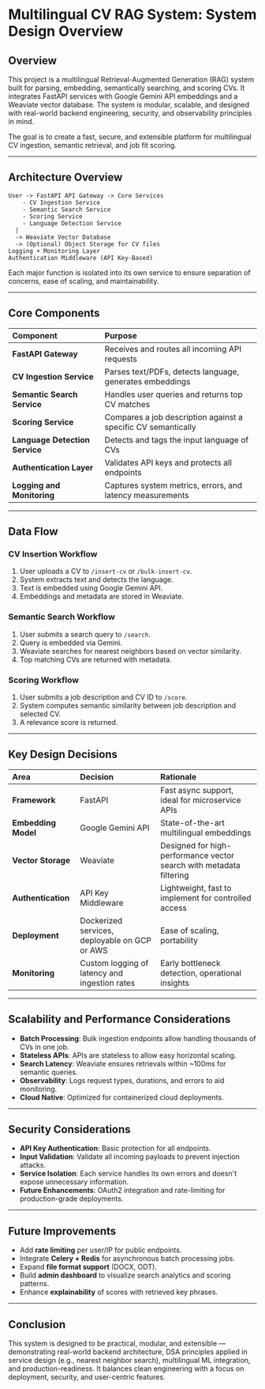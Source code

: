 # Multilingual CV RAG System: System Design Overview

## Overview

This project is a multilingual Retrieval-Augmented Generation (RAG) system built for parsing, embedding, semantically searching, and scoring CVs. It integrates FastAPI services with Google Gemini API embeddings and a Weaviate vector database. The system is modular, scalable, and designed with real-world backend engineering, security, and observability principles in mind.

The goal is to create a fast, secure, and extensible platform for multilingual CV ingestion, semantic retrieval, and job fit scoring.

---

## Architecture Overview

```
User -> FastAPI API Gateway -> Core Services
    - CV Ingestion Service
    - Semantic Search Service
    - Scoring Service
    - Language Detection Service
  |
  -> Weaviate Vector Database
  -> (Optional) Object Storage for CV files
Logging + Monitoring Layer
Authentication Middleware (API Key-Based)
```

Each major function is isolated into its own service to ensure separation of concerns, ease of scaling, and maintainability.

---

## Core Components

| Component | Purpose |
|:---|:---|
| **FastAPI Gateway** | Receives and routes all incoming API requests |
| **CV Ingestion Service** | Parses text/PDFs, detects language, generates embeddings |
| **Semantic Search Service** | Handles user queries and returns top CV matches |
| **Scoring Service** | Compares a job description against a specific CV semantically |
| **Language Detection Service** | Detects and tags the input language of CVs |
| **Authentication Layer** | Validates API keys and protects all endpoints |
| **Logging and Monitoring** | Captures system metrics, errors, and latency measurements |

---

## Data Flow

### CV Insertion Workflow
1. User uploads a CV to `/insert-cv` or `/bulk-insert-cv`.
2. System extracts text and detects the language.
3. Text is embedded using Google Gemini API.
4. Embeddings and metadata are stored in Weaviate.

### Semantic Search Workflow
1. User submits a search query to `/search`.
2. Query is embedded via Gemini.
3. Weaviate searches for nearest neighbors based on vector similarity.
4. Top matching CVs are returned with metadata.

### Scoring Workflow
1. User submits a job description and CV ID to `/score`.
2. System computes semantic similarity between job description and selected CV.
3. A relevance score is returned.

---

## Key Design Decisions

| Area | Decision | Rationale |
|:---|:---|:---|
| **Framework** | FastAPI | Fast async support, ideal for microservice APIs |
| **Embedding Model** | Google Gemini API | State-of-the-art multilingual embeddings |
| **Vector Storage** | Weaviate | Designed for high-performance vector search with metadata filtering |
| **Authentication** | API Key Middleware | Lightweight, fast to implement for controlled access |
| **Deployment** | Dockerized services, deployable on GCP or AWS | Ease of scaling, portability |
| **Monitoring** | Custom logging of latency and ingestion rates | Early bottleneck detection, operational insights |

---

## Scalability and Performance Considerations

- **Batch Processing**: Bulk ingestion endpoints allow handling thousands of CVs in one job.
- **Stateless APIs**: APIs are stateless to allow easy horizontal scaling.
- **Search Latency**: Weaviate ensures retrievals within ~100ms for semantic queries.
- **Observability**: Logs request types, durations, and errors to aid monitoring.
- **Cloud Native**: Optimized for containerized cloud deployments.

---

## Security Considerations

- **API Key Authentication**: Basic protection for all endpoints.
- **Input Validation**: Validate all incoming payloads to prevent injection attacks.
- **Service Isolation**: Each service handles its own errors and doesn't expose unnecessary information.
- **Future Enhancements**: OAuth2 integration and rate-limiting for production-grade deployments.

---

## Future Improvements

- Add **rate limiting** per user/IP for public endpoints.
- Integrate **Celery + Redis** for asynchronous batch processing jobs.
- Expand **file format support** (DOCX, ODT).
- Build **admin dashboard** to visualize search analytics and scoring patterns.
- Enhance **explainability** of scores with retrieved key phrases.

---

## Conclusion

This system is designed to be practical, modular, and extensible — demonstrating real-world backend architecture, DSA principles applied in service design (e.g., nearest neighbor search), multilingual ML integration, and production-readiness. It balances clean engineering with a focus on deployment, security, and user-centric features.

